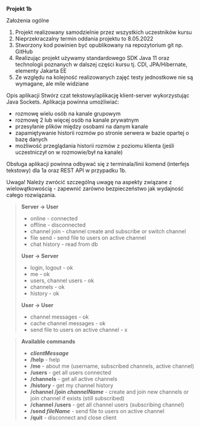 **Projekt 1b**

Założenia ogólne

1. Projekt realizowany samodzielnie przez wszystkich uczestników kursu
2. Nieprzekraczalny termin oddania projektu to 8.05.2022
3. Stworzony kod powinien być opublikowany na repozytorium git np. GitHub
4. Realizując projekt używamy standardowego SDK Java 11 oraz technologii poznanych w dalszej części kursu tj. CDI,
   JPA/Hibernate, elementy Jakarta EE
6. Ze względu na kolejność realizowanych zajęć testy jednostkowe nie są wymagane, ale mile widziane

Opis aplikacji
Stwórz czat tekstowy/aplikację klient-server wykorzystując Java Sockets. Aplikacja powinna umożliwiać:

- rozmowę wielu osób na kanale grupowym
- rozmowę 2 lub więcej osób na kanale prywatnym
- przesyłanie plików między osobami na danym kanale
- zapamiętywanie historii rozmów po stronie serwera w bazie opartej o bazę danych
- możliwość przeglądania historii rozmów z poziomu klienta (jeśli uczestniczył on w rozmowie/był na kanale)

Obsługa aplikacji powinna odbywać się z terminala/linii komend (interfejs tekstowy) dla 1a oraz REST API w przypadku
1b.

Uwaga! Należy zwrócić szczególną uwagę na aspekty związane z wielowątkowością - zapewnić zarówno bezpieczeństwo jak
wydajność całego rozwiązania.

> **Server -> User**
>* online - connected
>* offline - disconnected
>* channel join - channel create and subscribe or switch channel
>* file send - send file to users on active channel
>* chat history - read from db
>
>**User -> Server**
>* login, logout - ok
>* me - ok
>* users, channel users - ok
>* channels - ok
>* history - ok
>
>**User -> User**
>* channel messages - ok
>* cache channel messages - ok
>* send file to users on active channel - x

> **Available commands**
>* ***clientMessage***
>* **/help** - help
>* **/me** - about me (username, subscribed channels, active channel)
>* **/users** - get all users connected
>* **/channels** - get all active channels
>* **/history** - get my channel history
>* **/channel /join *channelName*** - create and join new channels or join channel if exists (still subscribed)
>* **/channel /users** - get all channel users (subscribing channel)
>* **/send *fileName*** - send file to users on active channel
>* **/quit** - disconnect and close client

